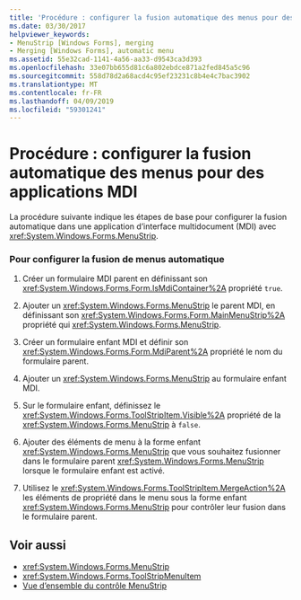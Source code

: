 ```yaml
---
title: 'Procédure : configurer la fusion automatique des menus pour des applications MDI'
ms.date: 03/30/2017
helpviewer_keywords:
- MenuStrip [Windows Forms], merging
- Merging [Windows Forms], automatic menu
ms.assetid: 55e32cad-1141-4a56-aa33-d9543ca3d393
ms.openlocfilehash: 33e07bb655d81c6a802ebdce871a2fed845a5c96
ms.sourcegitcommit: 558d78d2a68acd4c95ef23231c8b4e4c7bac3902
ms.translationtype: MT
ms.contentlocale: fr-FR
ms.lasthandoff: 04/09/2019
ms.locfileid: "59301241"
---
```

# <a name="how-to-set-up-automatic-menu-merging-for-mdi-applications"></a>Procédure : configurer la fusion automatique des menus pour des applications MDI
La procédure suivante indique les étapes de base pour configurer la fusion automatique dans une application d’interface multidocument (MDI) avec <xref:System.Windows.Forms.MenuStrip>.  
  
### <a name="to-set-up-automatic-menu-merging"></a>Pour configurer la fusion de menus automatique  
  
1. Créer un formulaire MDI parent en définissant son <xref:System.Windows.Forms.Form.IsMdiContainer%2A> propriété `true`.  
  
2. Ajouter un <xref:System.Windows.Forms.MenuStrip> le parent MDI, en définissant son <xref:System.Windows.Forms.Form.MainMenuStrip%2A> propriété qui <xref:System.Windows.Forms.MenuStrip>.  
  
3. Créer un formulaire enfant MDI et définir son <xref:System.Windows.Forms.Form.MdiParent%2A> propriété le nom du formulaire parent.  
  
4. Ajouter un <xref:System.Windows.Forms.MenuStrip> au formulaire enfant MDI.  
  
5. Sur le formulaire enfant, définissez le <xref:System.Windows.Forms.ToolStripItem.Visible%2A> propriété de la <xref:System.Windows.Forms.MenuStrip> à `false`.  
  
6. Ajouter des éléments de menu à la forme enfant <xref:System.Windows.Forms.MenuStrip> que vous souhaitez fusionner dans le formulaire parent <xref:System.Windows.Forms.MenuStrip> lorsque le formulaire enfant est activé.  
  
7. Utilisez le <xref:System.Windows.Forms.ToolStripItem.MergeAction%2A> les éléments de propriété dans le menu sous la forme enfant <xref:System.Windows.Forms.MenuStrip> pour contrôler leur fusion dans le formulaire parent.  
  
## <a name="see-also"></a>Voir aussi

- <xref:System.Windows.Forms.MenuStrip>
- <xref:System.Windows.Forms.ToolStripMenuItem>
- [Vue d’ensemble du contrôle MenuStrip](menustrip-control-overview-windows-forms.md)
